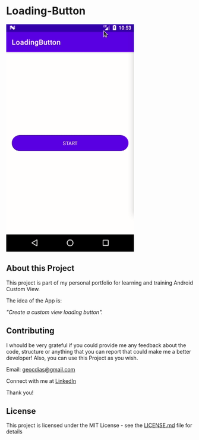 # Loading-Button

![Home Screen](https://github.com/geocdias/Loading-Button/blob/master/loading_button.gif?s=200)

## About this Project

This project is part of my personal portfolio for learning and training Android Custom View.

The idea of the App is:

_"Create a custom view loading button"._


## Contributing

I whould be very grateful if you could provide me any feedback about the code, structure or anything that you can report that could make me a better developer!
Also, you can use this Project as you wish.

Email: geocdias@gmail.com

Connect with me at [LinkedIn](https://www.linkedin.com/in/georgecdias/)

Thank you!

## License

This project is licensed under the MIT License - see the [LICENSE.md](https://github.com/geocdias/Radiola/blob/main/LICENSE) file for details

